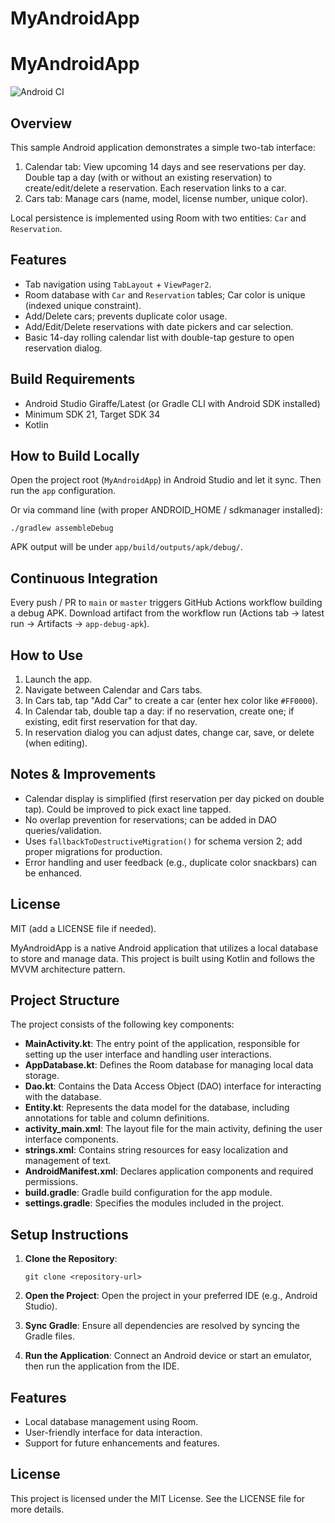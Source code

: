 # MyAndroidApp
# MyAndroidApp

![Android CI](../../actions/workflows/android-ci.yml/badge.svg)

## Overview
This sample Android application demonstrates a simple two-tab interface:
1. Calendar tab: View upcoming 14 days and see reservations per day. Double tap a day (with or without an existing reservation) to create/edit/delete a reservation. Each reservation links to a car.
2. Cars tab: Manage cars (name, model, license number, unique color).

Local persistence is implemented using Room with two entities: `Car` and `Reservation`.

## Features
- Tab navigation using `TabLayout` + `ViewPager2`.
- Room database with `Car` and `Reservation` tables; Car color is unique (indexed unique constraint).
- Add/Delete cars; prevents duplicate color usage.
- Add/Edit/Delete reservations with date pickers and car selection.
- Basic 14-day rolling calendar list with double-tap gesture to open reservation dialog.

## Build Requirements
- Android Studio Giraffe/Latest (or Gradle CLI with Android SDK installed)
- Minimum SDK 21, Target SDK 34
- Kotlin

## How to Build Locally
Open the project root (`MyAndroidApp`) in Android Studio and let it sync. Then run the `app` configuration.

Or via command line (with proper ANDROID_HOME / sdkmanager installed):

```
./gradlew assembleDebug
```

APK output will be under `app/build/outputs/apk/debug/`.

## Continuous Integration
Every push / PR to `main` or `master` triggers GitHub Actions workflow building a debug APK.
Download artifact from the workflow run (Actions tab -> latest run -> Artifacts -> `app-debug-apk`).

## How to Use
1. Launch the app.
2. Navigate between Calendar and Cars tabs.
3. In Cars tab, tap "Add Car" to create a car (enter hex color like `#FF0000`).
4. In Calendar tab, double tap a day: if no reservation, create one; if existing, edit first reservation for that day.
5. In reservation dialog you can adjust dates, change car, save, or delete (when editing).

## Notes & Improvements
- Calendar display is simplified (first reservation per day picked on double tap). Could be improved to pick exact line tapped.
- No overlap prevention for reservations; can be added in DAO queries/validation.
- Uses `fallbackToDestructiveMigration()` for schema version 2; add proper migrations for production.
- Error handling and user feedback (e.g., duplicate color snackbars) can be enhanced.

## License
MIT (add a LICENSE file if needed).

MyAndroidApp is a native Android application that utilizes a local database to store and manage data. This project is built using Kotlin and follows the MVVM architecture pattern.

## Project Structure

The project consists of the following key components:

- **MainActivity.kt**: The entry point of the application, responsible for setting up the user interface and handling user interactions.
- **AppDatabase.kt**: Defines the Room database for managing local data storage.
- **Dao.kt**: Contains the Data Access Object (DAO) interface for interacting with the database.
- **Entity.kt**: Represents the data model for the database, including annotations for table and column definitions.
- **activity_main.xml**: The layout file for the main activity, defining the user interface components.
- **strings.xml**: Contains string resources for easy localization and management of text.
- **AndroidManifest.xml**: Declares application components and required permissions.
- **build.gradle**: Gradle build configuration for the app module.
- **settings.gradle**: Specifies the modules included in the project.

## Setup Instructions

1. **Clone the Repository**: 
   ```
   git clone <repository-url>
   ```

2. **Open the Project**: Open the project in your preferred IDE (e.g., Android Studio).

3. **Sync Gradle**: Ensure all dependencies are resolved by syncing the Gradle files.

4. **Run the Application**: Connect an Android device or start an emulator, then run the application from the IDE.

## Features

- Local database management using Room.
- User-friendly interface for data interaction.
- Support for future enhancements and features.

## License

This project is licensed under the MIT License. See the LICENSE file for more details.